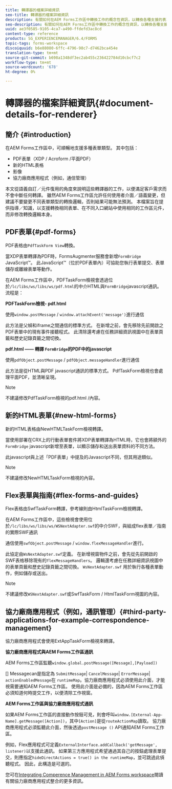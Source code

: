 ```yaml
---
title: 轉譯器的檔案詳細資訊
seo-title: 轉譯器的檔案詳細資訊
description: 有關如何在AEM Forms工作區中轉換工作的概念性資訊，以轉換各種支援的表單和檔案類型。
seo-description: 有關如何在AEM Forms工作區中轉換工作的概念性資訊，以轉換各種支援的表單和檔案類型。
uuid: ae3f0585-9105-4ca7-a490-ffdefd3ac8cd
content-type: reference
products: SG_EXPERIENCEMANAGER/6.4/FORMS
topic-tags: forms-workspace
discoiquuid: b6e88080-6ffc-4796-98c7-d7462bca454e
translation-type: tm+mt
source-git-commit: b698a1348df3ec2ab455c236422784d10cbcf7c2
workflow-type: tm+mt
source-wordcount: '678'
ht-degree: 0%

---
```



# 轉譯器的檔案詳細資訊{#document-details-for-renderer}

## 簡介 {#introduction}

在AEM Forms工作區中，可順暢地支援多種表單類型。 其中包括：

* PDF表單（XDP / Acroform /平面PDF）
* 新的HTML表格
* 影像
* 協力廠商應用程式（例如，通信管理）

本文從語義自訂／元件復用的角度來說明這些轉譯器的工作，以便滿足客戶需求而不會中斷任何轉譯。 雖然AEM Forms工作區允許任何使用者介面／語義變更，但建議不要變更不同表單類型的轉換邏輯，否則結果可能無法預測。 本檔案旨在提供指導／知識，以支援轉換相同表單、在不同入口網站中使用相同的工作區元件，而非修改轉換邏輯本身。

## PDF表單{#pdf-forms}

PDF表格由`PdfTaskForm View`轉換。

當XDP表單轉譯為PDF時，FormsAugmenter服務會新增`FormBridge` JavaScript™。 此JavaScript™（位於PDF表單內）可協助您執行表單提交、表單儲存或離線表單等動作。

在AEM Forms工作區中，PDFTaskForm檢視會透過位於`/lc/libs/ws/libs/ws/pdf.html`的中介HTML與`FormBridge`javascript通訊。 流程是：

**PDFTaskForm檢視- pdf.html**

使用`window.postMessage` / `window.attachEvent('message')`進行通信

此方法是父幀和iframe之間通信的標準方式。 在新增之前，會先移除先前開啟之PDF表單中的現有事件接聽程式。 此清除還考慮在任務詳細資訊視圖中在表單頁籤和歷史記錄頁籤之間切換。

**pdf.html —— 轉譯 `FormBridge`的PDF中的javascript**

使用`pdfObject.postMessage` / `pdfObject.messageHandler`進行通信

此方法是從HTML與PDF javascript通訊的標準方式。 PdfTaskForm檢視也會處理平面PDF，並清晰呈現。

>[!NOTE]
>
>不建議修改PdfTaskForm檢視的pdf.html /內容。

## 新的HTML表單{#new-html-forms}

新的HTML表格由NewHTMLTaskForm檢視轉譯。

當使用部署在CRX上的行動表單套件將XDP表單轉譯為HTML時，它也會將額外的`FormBridge` javascript新增至表單，以顯示儲存和送出表單資料的不同方法。

此javascript與上述「PDF表單」中提及的Javascript不同，但其用途類似。

>[!NOTE]
>
>不建議修改NewHTMLTaskForm檢視的內容。

## Flex表單與指南{#flex-forms-and-guides}

Flex表格由SwfTaskForm轉譯，參考線則由HtmlTaskForm檢視轉譯。

在AEM Forms工作區中，這些檢視會使用位於`/lc/libs/ws/libs/ws/WSNextAdapter.swf`的中介SWF，與組成flex表單／指南的實際SWF通訊

通信使用`swfObject.postMessage` / `window.flexMessageHandler`進行。

此協定由`WsNextAdapter.swf`定義。 在新增視窗物件之前，會先從先前開啟的SWF表格移除現有的`flexMessageHandlers`。 邏輯還考慮在任務詳細資訊視圖中的表單頁籤和歷史記錄頁籤之間切換。 `WsNextAdapter.swf` 用於執行各種表單動作，例如儲存或送出。

>[!NOTE]
>
>不建議修改`WSNextAdapter.swf`或SwfTaskForm / HtmlTaskForm視圖的內容。

## 協力廠商應用程式（例如，通訊管理）{#third-party-applications-for-example-correspondence-management}

協力廠商應用程式會使用ExtAppTaskForm檢視來轉譯。

**協力廠商應用程式與AEM Forms工作區通訊**

AEM Forms工作區監聽`window.global.postMessage([Message],[Payload])`

[] Messagecan是指定為  `SubmitMessage`|  `CancelMessage`|  `ErrorMessage`| `actionEnabledMessage`在 `runtimeMap`。協力廠商應用程式必須使用此介面，才能視需要通知AEM Forms工作區。 使用此介面是必備的，因為AEM Forms工作區必須知道何時提交工作，以便清除工作視窗。

**AEM Forms工作區與協力廠商應用程式通訊**

如果AEM Forms工作區的直接動作按鈕可見，則會呼叫`window.[External-App-Name].getMessage([Action])`，其中`[Action]`是從`routeActionMap`讀取。 協力廠商應用程式必須監聽此介面，然後透過`postMessage ()` API通知AEM Forms工作區。

例如，Flex應用程式可定義`ExternalInterface.addCallback('getMessage', listener)`以支援此通訊。 如果第三方應用程式希望通過其自己的按鈕處理表單提交，則應指定`hideDirectActions = true() in the runtimeMap`，並可跳過此偵聽程式。 因此，此構造是可選的。

您可在[Integrating Comperence Management in AEM Forms workspace](/help/forms/using/integrating-correspondence-management-html-workspace.md)閱讀有關協力廠商應用程式整合的更多資訊。

